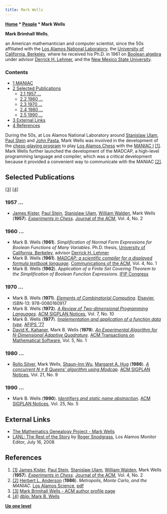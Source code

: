 ```yaml
---
title: Mark Wells
---
```

**[Home](Home "Home") \* [People](People "People") \* Mark Wells**


**Mark Brimhall Wells**,  

an American mathemantician and computer scientist, since the 50s affiliated with the [Los Alamos National Laboratory](Los_Alamos_National_Laboratory "Los Alamos National Laboratory"), the [University of California, Berkeley](University_of_California,_Berkeley "University of California, Berkeley"), where he received his Ph.D. in 1961 on [Boolean algebra](https://en.wikipedia.org/wiki/Boolean_algebra) under advisor [Derrick H. Lehmer](Mathematician#DHLehmer "Mathematician"), and the [New Mexico State University](https://en.wikipedia.org/wiki/New_Mexico_State_University). 



### Contents


* [1 MANIAC](#maniac)
* [2 Selected Publications](#selected-publications)
	+ [2.1 1957 ...](#1957-...)
	+ [2.2 1960 ...](#1960-...)
	+ [2.3 1970 ...](#1970-...)
	+ [2.4 1980 ...](#1980-...)
	+ [2.5 1990 ...](#1990-...)
* [3 External Links](#external-links)
* [4 References](#references)






During the 50s, at Los Alamos National Laboratory around [Stanislaw Ulam](Stanislaw_Ulam "Stanislaw Ulam"), [Paul Stein](Paul_Stein "Paul Stein") and [John Pasta](John_Pasta "John Pasta"), Mark Wells was involved in the development of the [chess-playing program](MANIAC_I "MANIAC I") to play [Los Alamos Chess](index.php?title=Los_Alamos_Chess&action=edit&redlink=1 "Los Alamos Chess (page does not exist)") with the [MANIAC I](https://en.wikipedia.org/wiki/MANIAC_I) <a id="cite-note-1" href="#cite-ref-1">[1]</a>. Mark Wells further launched the development of the MADCAP, a high-level programming language and compiler, which was a critical development because it provided a convenient way to communicate with the MANIAC <a id="cite-note-2" href="#cite-ref-2">[2]</a>.



## Selected Publications


<a id="cite-note-3" href="#cite-ref-3">[3]</a> <a id="cite-note-4" href="#cite-ref-4">[4]</a>



### 1957 ...


* [James Kister](James_Kister "James Kister"), [Paul Stein](Paul_Stein "Paul Stein"), [Stanislaw Ulam](Stanislaw_Ulam "Stanislaw Ulam"), [William Walden](William_Walden "William Walden"), Mark Wells (**1957**). *[Experiments in Chess](http://dl.acm.org/citation.cfm?id=320868.320877&coll=DL&dl=GUIDE&CFID=628969023&CFTOKEN=30690604)*. [Journal of the ACM](ACM#Journal "ACM"), Vol. 4, No. 2


### 1960 ...


* Mark B. Wells (**1961**). *Simplification of Normal Form Expressions for Boolean Functions of Many Variables*. Ph.D. thesis, [University of California, Berkeley](University_of_California,_Berkeley "University of California, Berkeley"), advisor [Derrick H. Lehmer](Mathematician#DHLehmer "Mathematician")
* Mark B. Wells (**1961**). *[MADCAP: a scientific compiler for a displayed formula textbook language](http://dl.acm.org/citation.cfm?id=366062.366080&coll=DL&dl=GUIDE&CFID=628969023&CFTOKEN=30690604)*. [Communications of the ACM](ACM#Communications "ACM"), Vol. 4, No. 1
* Mark B. Wells (**1962**). *Application of a Finite Set Covering Theorem to the Simplification of Boolean Function Expressions*. [IFIP Congress](http://dblp.uni-trier.de/db/conf/ifip/ifip1962.html#Wells62)


### 1970 ...


* Mark B. Wells (**1971**). *[Elements of Combinatorial Computing](http://www.librarything.com/work/369604)*. [Elsevier](https://en.wikipedia.org/wiki/Elsevier), ISBN-13: 978-0080160917
* Mark B. Wells (**1972**). *[A Review of Two-dimensional Programming Languages](http://dl.acm.org/citation.cfm?id=807009&dl=ACM&coll=DL&CFID=628969023&CFTOKEN=30690604)*. [ACM SIGPLAN Notices](ACM#SIGPLAN "ACM"), Vol. 7, No. 10
* Mark B. Wells (**1977**). *[Implementation and application of a function data type](http://dl.acm.org/citation.cfm?id=1499402.1499472&coll=DL&dl=GUIDE&CFID=628969023&CFTOKEN=30690604)*. [AFIPS '77](http://dblp.uni-trier.de/db/conf/afips/ncc77.html#Wells77)
* [David K. Kahaner](http://dblp.uni-trier.de/pers/hd/k/Kahaner:David_K=), Mark B. Wells (**1979**). *[An Experimental Algorithm for N-Dimensional Adaptive Quadrature](http://dl.acm.org/citation.cfm?id=355815.355821&coll=DL&dl=GUIDE&CFID=628969023&CFTOKEN=30690604)*. [ACM Transactions on Mathematical Software](ACM#TOMS "ACM"), Vol. 5, No. 1


### 1980 ...


* [Rollo Silver](http://dl.acm.org/author_page.cfm?id=81408597743&coll=DL&dl=GUIDE&CFID=628969023&CFTOKEN=30690604), Mark Wells, [Shaun-Inn Wu](http://public.csusm.edu/shauninn/), [Margaret A. Hug](http://dl.acm.org/author_page.cfm?id=81100274567&coll=DL&dl=GUIDE&CFID=628969023&CFTOKEN=30690604) (**1986**). *[A concurrent N ≤ 8 Queens' algorithm using Modcap](http://dl.acm.org/citation.cfm?id=885694.885703&coll=DL&dl=GUIDE&CFID=628969023&CFTOKEN=30690604)*. [ACM SIGPLAN Notices](ACM#SIGPLAN "ACM"), Vol. 21, No. 9


### 1990 ...


* Mark B. Wells (**1990**). *[Identifiers and static name abstraction](http://dl.acm.org/citation.cfm?id=382080.382628&coll=DL&dl=GUIDE&CFID=628969023&CFTOKEN=30690604)*. [ACM SIGPLAN Notices](ACM#SIGPLAN "ACM"), Vol. 25, No. 5


## External Links


* [The Mathematics Genealogy Project - Mark Wells](http://genealogy.math.ndsu.nodak.edu/id.php?id=32096)
* [LANL: The Rest of the Story](http://lanl-the-rest-of-the-story.blogspot.de/2008/07/lanl-unable-to-release-history-report.html) by [Roger Snodgrass](https://www.linkedin.com/pub/roger-snodgrass/0/1a2/196), Los Alamos Monitor Editor, July 16, 2008


## References


1. <a id="cite-ref-1" href="#cite-note-1">[1]</a> [James Kister](James_Kister "James Kister"), [Paul Stein](Paul_Stein "Paul Stein"), [Stanislaw Ulam](Stanislaw_Ulam "Stanislaw Ulam"), [William Walden](William_Walden "William Walden"), Mark Wells (**1957**). *[Experiments in Chess](http://dl.acm.org/citation.cfm?id=320868.320877&coll=DL&dl=GUIDE&CFID=628969023&CFTOKEN=30690604)*. [Journal of the ACM](ACM#Journal "ACM"), Vol. 4, No. 2
2. <a id="cite-ref-2" href="#cite-note-2">[2]</a> [Herbert L. Anderson](https://en.wikipedia.org/wiki/Herbert_L._Anderson) (**1986**). *Metropolis, Monte Carlo, and the MANIAC*. [Los Alamos Science](http://la-science.lanl.gov/), [pdf](http://www.fas.org/sgp/othergov/doe/lanl/pubs/00326886.pdf)
3. <a id="cite-ref-3" href="#cite-note-3">[3]</a> [Mark Brimhall Wells - ACM author profile page](http://dl.acm.org/author_page.cfm?id=81339535819&coll=DL&dl=GUIDE&CFID=628969023&CFTOKEN=30690604)
4. <a id="cite-ref-4" href="#cite-note-4">[4]</a> [dblp: Mark B. Wells](http://dblp.uni-trier.de/pers/hd/w/Wells:Mark_B=)

**[Up one level](People "People")**







 
